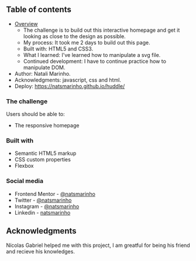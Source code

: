## Table of contents

- [Overview](#overview)
  - The challenge is to build out this interactive homepage and get it looking as close to the design as possible.
  - My process: It took me 2 days to build out this page.
  - Built with: HTML5 and CSS3.
  - What I learned: I've learned how to manipulate a svg file.
  - Continued development: I have to continue practice how to manipulate DOM. 
- Author: Natali Marinho. 
- Acknowledgments: javascript, css and html.
- Deploy: https://natsmarinho.github.io/huddle/


### The challenge

Users should be able to:

- The responsive homepage

### Built with

- Semantic HTML5 markup
- CSS custom properties
- Flexbox

### Social media
- Frontend Mentor - [@natsmarinho](https://www.frontendmentor.io/profile/natsmarinho)
- Twitter - [@natsmarinho](https://www.twitter.com/natsmarinho)
- Instagram - [@natsmarinho](https://www.instagram.com/natsmarinho/)
- Linkedin - [natsmarinho](https://www.linkedin.com/in/natsmarinho/)

## Acknowledgments

Nícolas Gabriel helped me with this project, I am greatful for being his friend and recieve his knowledges. 